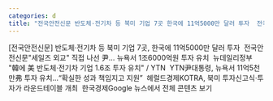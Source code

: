 ```yaml
---
categories: d
title: "전국안전신문 반도체·전기차 등 북미 기업 7곳 한국에 11억5000만 달러 투자  전국안전신문"
---
```

[전국안전신문] 반도체·전기차 등 북미 기업 7곳, 한국에 11억5000만 달러 투자&nbsp;&nbsp;전국안전신문"세일즈 외교" 직접 나선 尹… 뉴욕서 1조6000억원 투자 유치&nbsp;&nbsp;뉴데일리정부 "韓에 美 반도체·전기차 기업 1.6조 투자 유치" / YTN&nbsp;&nbsp;YTN尹대통령, 뉴욕서 11억5천만弗 투자 유치…“확실한 성과 책임지고 지원”&nbsp;&nbsp;헤럴드경제KOTRA, 북미 투자신고식·투자가 라운드테이블 개최&nbsp;&nbsp;한국경제Google 뉴스에서 전체 콘텐츠 보기